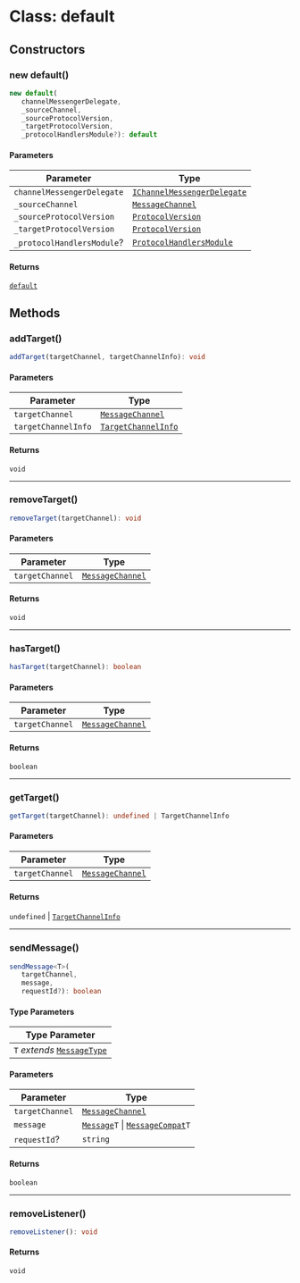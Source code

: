 # Class: default

## Constructors

### new default()

```ts
new default(
   channelMessengerDelegate, 
   _sourceChannel, 
   _sourceProtocolVersion, 
   _targetProtocolVersion, 
   _protocolHandlersModule?): default
```

#### Parameters

| Parameter                  | Type                                                                                                |
| -------------------------- | --------------------------------------------------------------------------------------------------- |
| `channelMessengerDelegate` | [`IChannelMessengerDelegate`](../../ChannelMessenger.types/interfaces/i-channel-messenger-delegate.md) |
| `_sourceChannel`           | [`MessageChannel`](../../ChannelMessenger.types/enumerations/message-channel.md)                     |
| `_sourceProtocolVersion`   | [`ProtocolVersion`](../../Protocol.types/enumerations/protocol-version.md)                           |
| `_targetProtocolVersion`   | [`ProtocolVersion`](../../Protocol.types/enumerations/protocol-version.md)                           |
| `_protocolHandlersModule`? | [`ProtocolHandlersModule`](../../Protocol.types/interfaces/protocol-handlers-module.md)               |

#### Returns

[`default`](default.md)

## Methods

### addTarget()

```ts
addTarget(targetChannel, targetChannelInfo): void
```

#### Parameters

| Parameter           | Type                                                                                |
| ------------------- | ----------------------------------------------------------------------------------- |
| `targetChannel`     | [`MessageChannel`](../../ChannelMessenger.types/enumerations/message-channel.md)     |
| `targetChannelInfo` | [`TargetChannelInfo`](../../ChannelMessenger.types/interfaces/target-channel-info.md) |

#### Returns

`void`

<hr />

### removeTarget()

```ts
removeTarget(targetChannel): void
```

#### Parameters

| Parameter       | Type                                                                            |
| --------------- | ------------------------------------------------------------------------------- |
| `targetChannel` | [`MessageChannel`](../../ChannelMessenger.types/enumerations/message-channel.md) |

#### Returns

`void`

<hr />

### hasTarget()

```ts
hasTarget(targetChannel): boolean
```

#### Parameters

| Parameter       | Type                                                                            |
| --------------- | ------------------------------------------------------------------------------- |
| `targetChannel` | [`MessageChannel`](../../ChannelMessenger.types/enumerations/message-channel.md) |

#### Returns

`boolean`

<hr />

### getTarget()

```ts
getTarget(targetChannel): undefined | TargetChannelInfo
```

#### Parameters

| Parameter       | Type                                                                            |
| --------------- | ------------------------------------------------------------------------------- |
| `targetChannel` | [`MessageChannel`](../../ChannelMessenger.types/enumerations/message-channel.md) |

#### Returns

`undefined` \| [`TargetChannelInfo`](../../ChannelMessenger.types/interfaces/target-channel-info.md)

<hr />

### sendMessage()

```ts
sendMessage<T>(
   targetChannel, 
   message, 
   requestId?): boolean
```

#### Type Parameters

| Type Parameter                                                                 |
| ------------------------------------------------------------------------------ |
| `T` *extends* [`MessageType`](../../Message.types/enumerations/message-type.md) |

#### Parameters

| Parameter       | Type                                                                                                                                   |
| --------------- | -------------------------------------------------------------------------------------------------------------------------------------- |
| `targetChannel` | [`MessageChannel`](../../ChannelMessenger.types/enumerations/message-channel.md)                                                        |
| `message`       | [`Message`](../../Message.types/type-aliases/Message.md)`T` \| [`MessageCompat`](../../Message.types/type-aliases/MessageCompat.md)`T` |
| `requestId`?    | `string`                                                                                                                               |

#### Returns

`boolean`

<hr />

### removeListener()

```ts
removeListener(): void
```

#### Returns

`void`
